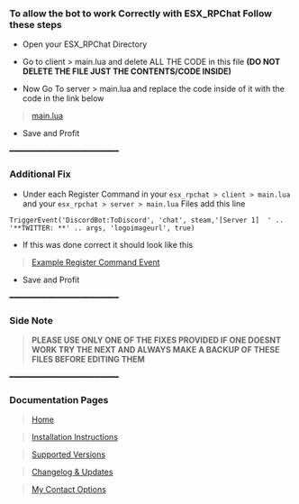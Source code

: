 
### To allow the bot to work Correctly with ESX_RPChat Follow these steps
* Open your ESX_RPChat Directory
* Go to client > main.lua and delete ALL THE CODE in this file 
**(DO NOT DELETE THE FILE JUST THE CONTENTS/CODE INSIDE)**

* Now Go To server > main.lua and replace the code inside of it with the code in the link below
> [main.lua](https://pastebin.com/unkeAzcC)
* Save and Profit 

━━━━━━━━━━━━━━━━━━━━━━━
### Additional Fix
* Under each Register Command in your `esx_rpchat > client > main.lua` and your `esx_rpchat > server > main.lua` Files add this line 

`TriggerEvent('DiscordBot:ToDiscord', 'chat', steam,'[Server 1]  ' .. '**TWITTER: **' .. args, 'logoimageurl', true)`
* If this was done correct it should look like this

> [Example Register Command Event](https://pastebin.com/V6Xanc5s)
* Save and Profit 

━━━━━━━━━━━━━━━━━━━━━━━
### Side Note
> **PLEASE USE ONLY ONE OF THE FIXES PROVIDED IF ONE DOESNT WORK TRY THE NEXT AND ALWAYS MAKE A BACKUP OF THESE FILES BEFORE EDITING THEM**

━━━━━━━━━━━━━━━━━━━━━━━

### Documentation Pages
> [Home](../README.md)

> [Installation Instructions](Docs/INSTALLATION.md)

> [Supported Versions](Docs/SUPPORTED-VERSIONS.md)

> [Changelog & Updates](Docs/CHANGELOG.md)

> [My Contact Options](Docs/CONTACT.md)
